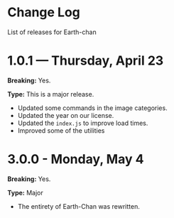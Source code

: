 # Change Log
List of releases for Earth-chan 

# 1.0.1 — Thursday, April 23
**Breaking:** Yes.

**Type:** This is a major release.

- Updated some commands in the image categories.
- Updated the year on our license.
- Updated the `index.js` to improve load times.
- Improved some of the utilities  

# 3.0.0 - Monday, May 4
**Breaking:** Yes.

**Type:** Major

- The entirety of Earth-Chan was rewritten.